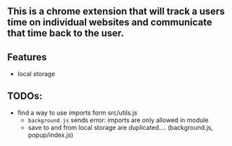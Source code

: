 
## This is a chrome extension that will track a users time on individual websites and communicate that time back to the user.

## Features
- local storage

## TODOs:
- find a way to use imports form src/utils.js
    - `background.js` sends error: imports are only allowed in module
    - save to and from local storage are duplicated.... (background.js, popup/index.js)
